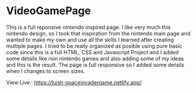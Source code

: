 # VideoGamePage
This is a full reponsive nintendo inspired page.
I like very much this nintendo design, so I took that inspiration from the nintendo main page and wanted to make my own and use all the skills 
I learned after creating multiple pages. I tried to be really organized as posible using pure basic code since this is a full HTML, CSS and Javascript 
Project and I added some details like non nintendo games and also adding some of my ideas and this is the result. The page is full responsive so I added some details when I changes to screen sizes.

View Live : https://luish-spaceinvadergame.netlify.app/
